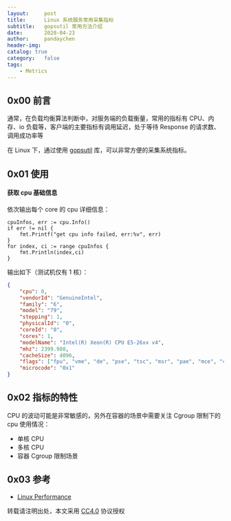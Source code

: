 ```yaml
---
layout:     post
title:      Linux 系统服务常用采集指标
subtitle:   gopsutil 常用方法介绍
date:       2020-04-23
author:     pandaychen
header-img:
catalog: true
category:   false
tags:
    - Metrics
---
```



##  0x00 前言
通常，在负载均衡算法判断中，对服务端的负载衡量，常用的指标有 CPU、内存、io 负载等，客户端的主要指标有调用延迟，处于等待 Response 的请求数、调用成功率等

在 Linux 下，通过使用 [gopsutil](https://github.com/shirou/gopsutil) 库，可以非常方便的采集系统指标。

##  0x01   使用

####    获取 cpu 基础信息
依次输出每个 core 的 cpu 详细信息：
```golang
cpuInfos, err := cpu.Info()
if err != nil {
    fmt.Printf("get cpu info failed, err:%v", err)
}
for index, ci := range cpuInfos {
    fmt.Println(index,ci)
}
```
输出如下（测试机仅有 1 核）：
```json
{
	"cpu": 0,
	"vendorId": "GenuineIntel",
	"family": "6",
	"model": "79",
	"stepping": 1,
	"physicalId": "0",
	"coreId": "0",
	"cores": 1,
	"modelName": "Intel(R) Xeon(R) CPU E5-26xx v4",
	"mhz": 2399.988,
	"cacheSize": 4096,
	"flags": ["fpu", "vme", "de", "pse", "tsc", "msr", "pae", "mce", "cx8", "apic", "sep", "mtrr", "pge", "mca", "cmov", "pat", "pse36", "clflush", "mmx", "fxsr", "sse", "sse2", "ss", "ht", "syscall", "nx", "lm", "constant_tsc", "rep_good", "nopl", "eagerfpu", "pni", "pclmulqdq", "ssse3", "fma", "cx16", "pcid", "sse4_1", "sse4_2", "x2apic", "movbe", "popcnt", "tsc_deadline_timer", "aes", "xsave", "avx", "f16c", "rdrand", "hypervisor", "lahf_lm", "abm", "3dnowprefetch", "bmi1", "avx2", "bmi2", "rdseed", "adx", "xsaveopt"],
	"microcode": "0x1"
}
```


##  0x02    指标的特性
CPU 的波动可能是非常敏感的，另外在容器的场景中需要关注 Cgroup 限制下的 cpu 使用情况：
-   单核 CPU
-   多核 CPU
-   容器 Cgroup 限制场景


##  0x03    参考
-   [Linux Performance](http://www.brendangregg.com/linuxperf.html)

转载请注明出处，本文采用 [CC4.0](http://creativecommons.org/licenses/by-nc-nd/4.0/) 协议授权